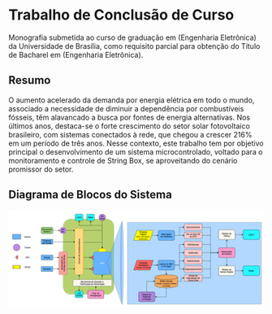 # Trabalho de Conclusão de Curso

Monografia submetida ao curso de graduação em (Engenharia Eletrônica) da Universidade de Brasília, como requisito parcial para obtenção do Título de Bacharel em (Engenharia Eletrônica).

## Resumo

O aumento acelerado da demanda por energia elétrica em todo o mundo, associado a necessidade de diminuir a dependência por combustíveis fósseis, têm alavancado a busca por fontes de energia alternativas. Nos últimos anos, destaca-se o forte crescimento do setor solar fotovoltaico brasileiro, com sistemas conectados à rede, que chegou a crescer 216% em um período de três anos. Nesse contexto, este trabalho tem por objetivo principal o desenvolvimento de um sistema microcontrolado, voltado para o monitoramento e controle de String Box, se aproveitando do cenário promissor do setor.

## Diagrama de Blocos do Sistema

![image info](./figuras/im1.png)
